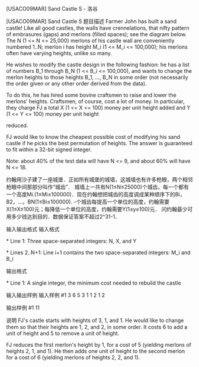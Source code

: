 



[USACO09MAR] Sand Castle S - 洛谷














[USACO09MAR] Sand Castle S
题目描述
Farmer John has built a sand castle! Like all good castles, the walls have crennelations, that nifty pattern of embrasures (gaps) and merlons (filled spaces); see the diagram below. The N (1 <= N <= 25,000) merlons of his castle wall are conveniently numbered 1..N; merlon i has height M\_i (1 <= M\_i <= 100,000); his merlons often have varying heights, unlike so many.

He wishes to modify the castle design in the following fashion: he has a list of numbers B\_1 through B\_N (1 <= B\_i <= 100,000), and wants to change the merlon heights to those heights B\_1, ..., B\_N in some order (not necessarily the order given or any other order derived from the data).

To do this, he has hired some bovine craftsmen to raise and lower the merlons' heights. Craftsmen, of course, cost a lot of money. In particular, they charge FJ a total X (1 <= X <= 100) money per unit height added and Y (1 <= Y <= 100) money per unit height

reduced.

FJ would like to know the cheapest possible cost of modifying his sand castle if he picks the best permutation of heights. The answer is guaranteed to fit within a 32-bit signed integer.

Note: about 40% of the test data will have N <= 9, and about 60% will have N <= 18.

约翰用沙子建了一座城堡．正如所有城堡的城墙，这城墙也有许多枪眼，两个相邻枪眼中间那部分叫作“城齿”．    城墙上一共有N(1≤N≤25000)个城齿，每一个都有一个高度Mi.(1≤Mi≤100000)．现在约翰想把城齿的高度调成某种顺序下的Bi，B2，…，BN(1≤Bi≤100000). -个城齿每提高一个单位的高度，约翰需要X(1≤X≤100)元；每降低一个单位的高度，约翰需要Y(1≤y≤100)元．    问约翰最少可用多少钱达到目的．数据保证答案不超过2^31-1．

输入输出格式
输入格式

\* Line 1: Three space-separated integers: N, X, and Y

\* Lines 2..N+1: Line i+1 contains the two space-separated integers: M\_i and B\_i

输出格式

\* Line 1: A single integer, the minimum cost needed to rebuild the castle

输入输出样例
输入样例 #1
3 6 5 
3 1 
1 2 
1 2 

输出样例 #1
11 

说明
FJ's castle starts with heights of 3, 1, and 1. He would like to change them so that their heights are 1, 2, and 2, in some order. It costs 6 to add a unit of height and 5 to remove a unit of height.


FJ reduces the first merlon's height by 1, for a cost of 5 (yielding merlons of heights 2, 1, and 1). He then adds one unit of height to the second merlon for a cost of 6 (yielding merlons of heights 2, 2, and 1).







